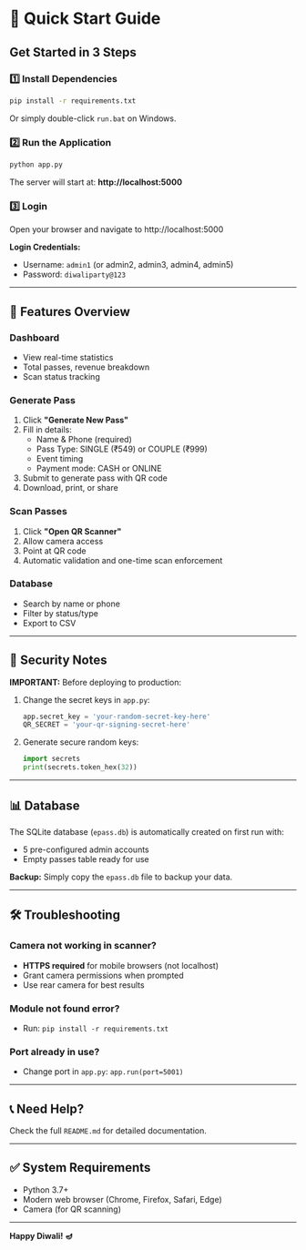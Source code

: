 # 🚀 Quick Start Guide

## Get Started in 3 Steps

### 1️⃣ Install Dependencies
```bash
pip install -r requirements.txt
```

Or simply double-click `run.bat` on Windows.

### 2️⃣ Run the Application
```bash
python app.py
```

The server will start at: **http://localhost:5000**

### 3️⃣ Login
Open your browser and navigate to http://localhost:5000

**Login Credentials:**
- Username: `admin1` (or admin2, admin3, admin4, admin5)
- Password: `diwaliparty@123`

---

## 📱 Features Overview

### Dashboard
- View real-time statistics
- Total passes, revenue breakdown
- Scan status tracking

### Generate Pass
1. Click **"Generate New Pass"**
2. Fill in details:
   - Name & Phone (required)
   - Pass Type: SINGLE (₹549) or COUPLE (₹999)
   - Event timing
   - Payment mode: CASH or ONLINE
3. Submit to generate pass with QR code
4. Download, print, or share

### Scan Passes
1. Click **"Open QR Scanner"**
2. Allow camera access
3. Point at QR code
4. Automatic validation and one-time scan enforcement

### Database
- Search by name or phone
- Filter by status/type
- Export to CSV

---

## 🔐 Security Notes

**IMPORTANT:** Before deploying to production:

1. Change the secret keys in `app.py`:
   ```python
   app.secret_key = 'your-random-secret-key-here'
   QR_SECRET = 'your-qr-signing-secret-here'
   ```

2. Generate secure random keys:
   ```python
   import secrets
   print(secrets.token_hex(32))
   ```

---

## 📊 Database

The SQLite database (`epass.db`) is automatically created on first run with:
- 5 pre-configured admin accounts
- Empty passes table ready for use

**Backup:** Simply copy the `epass.db` file to backup your data.

---

## 🛠️ Troubleshooting

### Camera not working in scanner?
- **HTTPS required** for mobile browsers (not localhost)
- Grant camera permissions when prompted
- Use rear camera for best results

### Module not found error?
- Run: `pip install -r requirements.txt`

### Port already in use?
- Change port in `app.py`: `app.run(port=5001)`

---

## 📞 Need Help?

Check the full `README.md` for detailed documentation.

---

## ✅ System Requirements

- Python 3.7+
- Modern web browser (Chrome, Firefox, Safari, Edge)
- Camera (for QR scanning)

---

**Happy Diwali! 🪔**
